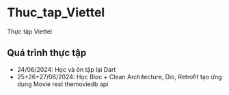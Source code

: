 # Thuc_tap_Viettel
Thực tập Viettel

## Quá trình thực tập

- 24/06/2024: Học và ôn tập lại Dart
- 25+26+27/06/2024: Học Bloc + Clean Architecture, Dio, Retrofit tạo ứng dụng Movie rest themoviedb api
